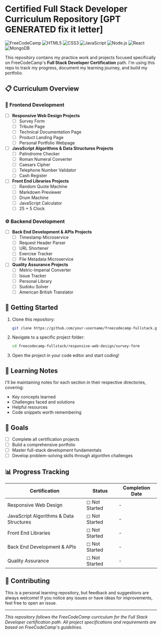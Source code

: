 # Certified Full Stack Developer Curriculum Repository [GPT GENERATED fix it letter]

![FreeCodeCamp](https://img.shields.io/badge/FreeCodeCamp-0A0A23?style=for-the-badge&logo=freecodecamp&logoColor=white)
![HTML5](https://img.shields.io/badge/HTML5-E34F26?style=for-the-badge&logo=html5&logoColor=white)
![CSS3](https://img.shields.io/badge/CSS3-1572B6?style=for-the-badge&logo=css3&logoColor=white)
![JavaScript](https://img.shields.io/badge/JavaScript-F7DF1E?style=for-the-badge&logo=javascript&logoColor=black)
![Node.js](https://img.shields.io/badge/Node.js-339933?style=for-the-badge&logo=nodedotjs&logoColor=white)
![React](https://img.shields.io/badge/React-20232A?style=for-the-badge&logo=react&logoColor=61DAFB)
![MongoDB](https://img.shields.io/badge/MongoDB-4EA94B?style=for-the-badge&logo=mongodb&logoColor=white)

This repository contains my practice work and projects focused specifically on FreeCodeCamp's **Full Stack Developer Certification** path. I'm using this repo to track my progress, document my learning journey, and build my portfolio.

## 📋 Curriculum Overview

### 🎨 Frontend Development
- [ ] **Responsive Web Design Projects**
  - [ ] Survey Form
  - [ ] Tribute Page
  - [ ] Technical Documentation Page
  - [ ] Product Landing Page
  - [ ] Personal Portfolio Webpage

- [ ] **JavaScript Algorithms & Data Structures Projects**
  - [ ] Palindrome Checker
  - [ ] Roman Numeral Converter
  - [ ] Caesars Cipher
  - [ ] Telephone Number Validator
  - [ ] Cash Register

- [ ] **Front End Libraries Projects**
  - [ ] Random Quote Machine
  - [ ] Markdown Previewer
  - [ ] Drum Machine
  - [ ] JavaScript Calculator
  - [ ] 25 + 5 Clock

### ⚙️ Backend Development
- [ ] **Back End Development & APIs Projects**
  - [ ] Timestamp Microservice
  - [ ] Request Header Parser
  - [ ] URL Shortener
  - [ ] Exercise Tracker
  - [ ] File Metadata Microservice

- [ ] **Quality Assurance Projects**
  - [ ] Metric-Imperial Converter
  - [ ] Issue Tracker
  - [ ] Personal Library
  - [ ] Sudoku Solver
  - [ ] American British Translator
<!-- 
## 📁 Repository Structure

```
freecodecamp-fullstack/
│
├── responsive-web-design/
│   ├── survey-form/
│   ├── tribute-page/
│   ├── technical-documentation/
│   ├── product-landing/
│   └── personal-portfolio/
│
├── javascript-algorithms/
│   ├── palindrome-checker/
│   ├── roman-numeral-converter/
│   ├── caesars-cipher/
│   ├── telephone-validator/
│   └── cash-register/
│
├── frontend-libraries/
│   ├── random-quote-machine/
│   ├── markdown-previewer/
│   ├── drum-machine/
│   ├── javascript-calculator/
│   └── pomodoro-clock/
│
├── backend-apis/
│   ├── timestamp-microservice/
│   ├── request-header-parser/
│   ├── url-shortener/
│   ├── exercise-tracker/
│   └── file-metadata/
│
├── quality-assurance/
│   ├── metric-imperial-converter/
│   ├── issue-tracker/
│   ├── personal-library/
│   ├── sudoku-solver/
│   └── translator/
│
└── README.md
``` -->

## 🚀 Getting Started

1. Clone this repository:
   ```bash
   git clone https://github.com/your-username/freecodecamp-fullstack.git
   ```

2. Navigate to a specific project folder:
   ```bash
   cd freecodecamp-fullstack/responsive-web-design/survey-form
   ```

3. Open the project in your code editor and start coding!

## 📝 Learning Notes

I'll be maintaining notes for each section in their respective directories, covering:
- Key concepts learned
- Challenges faced and solutions
- Helpful resources
- Code snippets worth remembering

## 🎯 Goals

- [ ] Complete all certification projects
- [ ] Build a comprehensive portfolio
- [ ] Master full-stack development fundamentals
- [ ] Develop problem-solving skills through algorithm challenges

## 📊 Progress Tracking

| Certification | Status | Completion Date |
|---------------|--------|-----------------|
| Responsive Web Design | ◻ Not Started | - |
| JavaScript Algorithms & Data Structures | ◻ Not Started | - |
| Front End Libraries | ◻ Not Started | - |
| Back End Development & APIs | ◻ Not Started | - |
| Quality Assurance | ◻ Not Started | - |

## 🤝 Contributing

This is a personal learning repository, but feedback and suggestions are always welcome! If you notice any issues or have ideas for improvements, feel free to open an issue.

---

*This repository follows the FreeCodeCamp curriculum for the Full Stack Developer certification path. All project specifications and requirements are based on FreeCodeCamp's guidelines.*